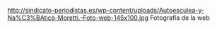 http://sindicato-periodistas.es/wp-content/uploads/Autoesculea-y-Na%C3%BAtica-Moretti.-Foto-web-145x100.jpg
Fotografía de  la web
